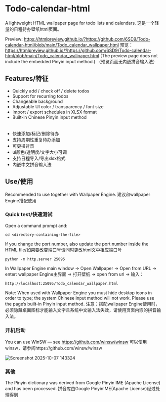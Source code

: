 # Todo-calendar-html
A lightweight HTML wallpaper page for todo lists and calendars.
这是一个轻量的日程待办壁纸html页面。

Preview: https://htmlpreview.github.io/?https://github.com/6SD9/Todo-calendar-html/blob/main/Todo_calendar_wallpaper.html
预览：https://htmlpreview.github.io/?https://github.com/6SD9/Todo-calendar-html/blob/main/Todo_calendar_wallpaper.html
(The preview page does not include the embedded Pinyin input method.)
（预览页面无内嵌拼音输入法）

## Features/特征
- Quickly add / check off / delete todos
- Support for recurring todos
- Changeable background
- Adjustable UI color / transparency / font size
- Import / export schedules in XLSX format
- Built-in Chinese Pinyin input method  
<br></br>
- 快速添加/标记/删除待办
- 支持周期性重复待办添加
- 可更换背景
- ui颜色/透明度/文字大小可调
- 支持日程导入/导出xlsx格式
- 内嵌中文拼音输入法

## Use/使用
Recommended to use together with Wallpaper Engine.
建议和wallpaper Engine搭配使用

### Quick test/快速测试
Open a command prompt and:
```
cd <directory-containing-the-file>
```
If you change the port number, also update the port number inside the HTML file/如果要改变端口号请同时更改html文中相应端口号
```
python -m http.server 25095
```
In Wallpaper Engine main window → Open Wallpaper → Open from URL → enter:
wallpaper Engine主界面 → 打开壁纸 → open from url → 输入：
```
http://localhost:25095/Todo_calendar_wallpaper.html
```
Note: When used with Wallpaper Engine you must hide desktop icons in order to type; the system Chinese input method will not work. Please use the page’s built-in Pinyin input method.
注意：搭配wallpaper Engine使用时，必须隐藏桌面图标才能输入文字且系统中文输入法失效，请使用页面内嵌的拼音输入法。

### 开机启动
You can use WinSW — see https://github.com/winsw/winsw
可以使用winsw，请参阅https://github.com/winsw/winsw


![Screenshot 2025-10-07 143324 ](https://github.com/user-attachments/assets/ebc55342-bb6b-473c-b701-712f9f2e98bb)


### 其他
The Pinyin dictionary was derived from Google Pinyin IME (Apache License) and has been processed.
拼音库由Google PinyinIME(Apache License)经过处理得到
